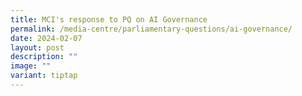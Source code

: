 ```yaml
---
title: MCI's response to PQ on AI Governance
permalink: /media-centre/parliamentary-questions/ai-governance/
date: 2024-02-07
layout: post
description: ""
image: ""
variant: tiptap
---
```

